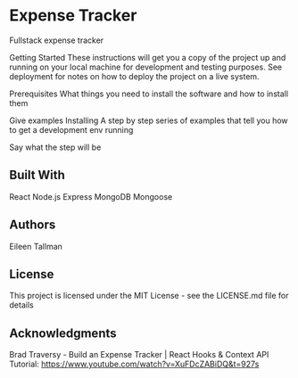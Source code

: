 # Expense Tracker
Fullstack expense tracker

Getting Started
These instructions will get you a copy of the project up and running on your local machine for development and testing purposes. See deployment for notes on how to deploy the project on a live system.

Prerequisites
What things you need to install the software and how to install them

Give examples
Installing
A step by step series of examples that tell you how to get a development env running

Say what the step will be


## Built With
React
Node.js
Express
MongoDB
Mongoose


## Authors
Eileen Tallman

## License
This project is licensed under the MIT License - see the LICENSE.md file for details

## Acknowledgments
Brad Traversy  - Build an Expense Tracker | React Hooks & Context API Tutorial: https://www.youtube.com/watch?v=XuFDcZABiDQ&t=927s
